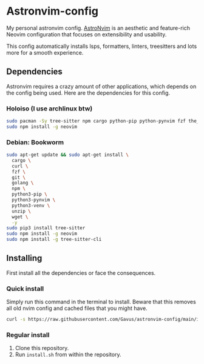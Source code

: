 # Astronvim-config

My personal astronvim config. [AstroNvim](https://astronvim.com/) is an
aesthetic and feature-rich Neovim configuration that focuses on extensibility
and usability.

This config automatically installs lsps, formatters, linters, treesitters and
lots more for a smooth experience.

## Dependencies

Astronvim requires a crazy amount of other applications, which depends on the
config being used. Here are the dependencies for this config.

### Holoiso (I use archlinux btw)

``` sh
sudo pacman -Sy tree-sitter npm cargo python-pip python-pynvim fzf the_silver_searcher
sudo npm install -g neovim
```

### Debian: Bookworm

``` sh
sudo apt-get update && sudo apt-get install \
  cargo \
  curl \
  fzf \
  git \
  golang \
  npm \
  python3-pip \
  python3-pynvim \
  python3-venv \
  unzip \
  wget \
  -y
sudo pip3 install tree-sitter
sudo npm install -g neovim
sudo npm install -g tree-sitter-cli
```

## Installing

First install all the dependencies or face the consequences.

### Quick install

Simply run this command in the terminal to install. Beware that this removes all
old nvim config and cached files that you might have.

``` sh
curl -s https://raw.githubusercontent.com/Gavus/astronvim-config/main/install.sh | bash /dev/stdin -r
```

### Regular install

1. Clone this repository.
2. Run `install.sh` from within the repository.
